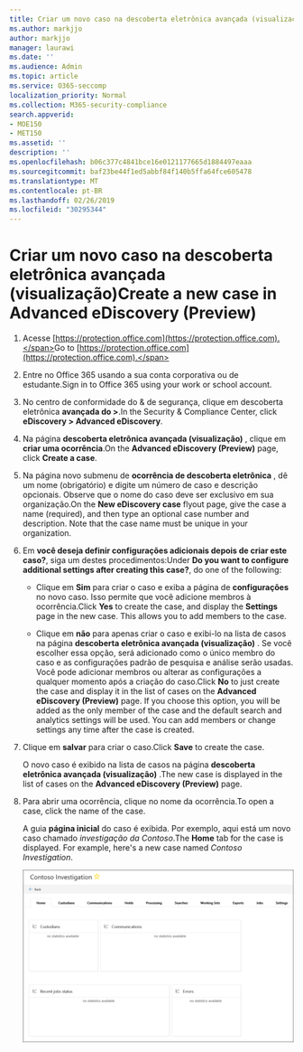 ```yaml
---
title: Criar um novo caso na descoberta eletrônica avançada (visualização)
ms.author: markjjo
author: markjjo
manager: laurawi
ms.date: ''
ms.audience: Admin
ms.topic: article
ms.service: O365-seccomp
localization_priority: Normal
ms.collection: M365-security-compliance
search.appverid:
- MOE150
- MET150
ms.assetid: ''
description: ''
ms.openlocfilehash: b06c377c4841bce16e0121177665d1884497eaaa
ms.sourcegitcommit: baf23be44f1ed5abbf84f140b5ffa64fce605478
ms.translationtype: MT
ms.contentlocale: pt-BR
ms.lasthandoff: 02/26/2019
ms.locfileid: "30295344"
---
```

# <a name="create-a-new-case-in-advanced-ediscovery-preview"></a><span data-ttu-id="e34c1-102">Criar um novo caso na descoberta eletrônica avançada (visualização)</span><span class="sxs-lookup"><span data-stu-id="e34c1-102">Create a new case in Advanced eDiscovery (Preview)</span></span>    

1. <span data-ttu-id="e34c1-103">Acesse [https://protection.office.com](https://protection.office.com).</span><span class="sxs-lookup"><span data-stu-id="e34c1-103">Go to [https://protection.office.com](https://protection.office.com).</span></span>
    
2. <span data-ttu-id="e34c1-104">Entre no Office 365 usando a sua conta corporativa ou de estudante.</span><span class="sxs-lookup"><span data-stu-id="e34c1-104">Sign in to Office 365 using your work or school account.</span></span>
    
3. <span data-ttu-id="e34c1-105">No centro de conformidade do & de segurança, clique em descoberta eletrônica **avançada do >**.</span><span class="sxs-lookup"><span data-stu-id="e34c1-105">In the Security & Compliance Center, click **eDiscovery > Advanced eDiscovery**.</span></span>
 
4. <span data-ttu-id="e34c1-106">Na página **descoberta eletrônica avançada (visualização)** , clique em **criar uma ocorrência**.</span><span class="sxs-lookup"><span data-stu-id="e34c1-106">On the **Advanced eDiscovery (Preview)** page, click **Create a case**.</span></span>
    
5. <span data-ttu-id="e34c1-p101">Na página novo submenu de **ocorrência de descoberta eletrônica** , dê um nome (obrigatório) e digite um número de caso e descrição opcionais. Observe que o nome do caso deve ser exclusivo em sua organização.</span><span class="sxs-lookup"><span data-stu-id="e34c1-p101">On the **New eDiscovery case** flyout page, give the case a name (required), and then type an optional case number and description. Note that the case name must be unique in your organization.</span></span>

6. <span data-ttu-id="e34c1-109">Em **você deseja definir configurações adicionais depois de criar este caso?**, siga um destes procedimentos:</span><span class="sxs-lookup"><span data-stu-id="e34c1-109">Under **Do you want to configure additional settings after creating this case?**, do one of the following:</span></span>

    - <span data-ttu-id="e34c1-p102">Clique em **Sim** para criar o caso e exiba a página de **configurações** no novo caso. Isso permite que você adicione membros à ocorrência.</span><span class="sxs-lookup"><span data-stu-id="e34c1-p102">Click **Yes** to create the case, and display the **Settings** page in the new case. This allows you to add members to the case.</span></span>
    
    - <span data-ttu-id="e34c1-p103">Clique em **não** para apenas criar o caso e exibi-lo na lista de casos na página **descoberta eletrônica avançada (visualização)** . Se você escolher essa opção, será adicionado como o único membro do caso e as configurações padrão de pesquisa e análise serão usadas. Você pode adicionar membros ou alterar as configurações a qualquer momento após a criação do caso.</span><span class="sxs-lookup"><span data-stu-id="e34c1-p103">Click **No** to just create the case and display it in the list of cases on the **Advanced eDiscovery (Preview)** page. If you choose this option, you will be added as the only member of the case and the default search and analytics settings will be used. You can add members or change settings any time after the case is created.</span></span>

7. <span data-ttu-id="e34c1-115">Clique em **salvar** para criar o caso.</span><span class="sxs-lookup"><span data-stu-id="e34c1-115">Click **Save** to create the case.</span></span>

    <span data-ttu-id="e34c1-116">O novo caso é exibido na lista de casos na página **descoberta eletrônica avançada (visualização)** .</span><span class="sxs-lookup"><span data-stu-id="e34c1-116">The new case is displayed in the list of cases on the **Advanced eDiscovery (Preview)** page.</span></span> 

8. <span data-ttu-id="e34c1-117">Para abrir uma ocorrência, clique no nome da ocorrência.</span><span class="sxs-lookup"><span data-stu-id="e34c1-117">To open a case, click the name of the case.</span></span> 

    <span data-ttu-id="e34c1-p104">A guia **página inicial** do caso é exibida. Por exemplo, aqui está um novo caso chamado *investigação da Contoso*.</span><span class="sxs-lookup"><span data-stu-id="e34c1-p104">The **Home** tab for the case is displayed. For example, here's a new case named *Contoso Investigation*.</span></span>

    ![A guia página inicial de um novo caso na descoberta eletrônica avançada](../media/newAeDcase.png)
